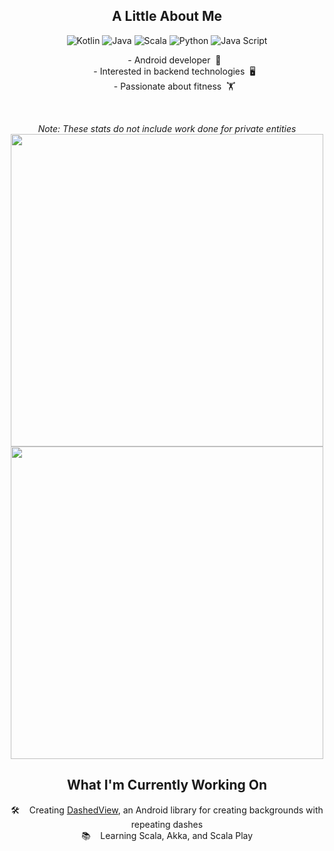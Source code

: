 <h2 align="center">A Little About Me</h2>

<div align="center">
  
  ![Kotlin](https://img.shields.io/badge/Kotlin-Proficient-brightgreen)
  ![Java](https://img.shields.io/badge/Java-Proficient-brightgreen)
  ![Scala](https://img.shields.io/badge/Scala-Capable-yellowgreen)
  ![Python](https://img.shields.io/badge/Python-Familiar-yellow)
  ![Java Script](https://img.shields.io/badge/Java%20Script-Familiar-yellow)
</div>

<div align="center">
  <ul>
    - Android developer&nbsp;&nbsp;📱
    <br>
    - Interested in backend technologies&nbsp;&nbsp;🖥️
    <br>
    - Passionate about fitness&nbsp;&nbsp;🏋️
</div>
<br>
<p align="center">
  <i>Note: These stats do not include work done for private entities</i>
  <br>
  <img width="500" src="https://github-readme-stats.vercel.app/api?username=MackHartley&count_private=true&show_icons=true&theme=dark" />
  <br>
  <img width="500" src="https://github-readme-stats.vercel.app/api/top-langs/?username=MackHartley&layout=compact&theme=dark&hide=c%2b%2b,Makefile,Jupyter%20Notebook,CMake,C,xslt,html,CUDA,Swift,Shell,CSS,PHP,Ruby,JavaScript" />
</p>
<h2 align="center">What I'm Currently Working On</h2>
<p align="center">
  🛠️&nbsp;&nbsp;&nbsp;&nbsp;Creating <a href="https://github.com/MackHartley/DashedView">DashedView</a>, an Android library for creating backgrounds with repeating dashes
  <br>
  📚&nbsp;&nbsp;&nbsp;&nbsp;Learning Scala, Akka, and Scala Play
</p>

